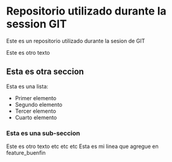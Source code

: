 # Repositorio utilizado durante la session GIT
Este es un repositorio utilizado durante la sesion de GIT

Este es otro texto
## Esta es otra seccion

Esta es una lista:

- Primer elemento
- Segundo elemento
- Tercer elemento
- Cuarto elemento


### Esta es una sub-seccion
Este es otro texto etc etc etc
Esta es mi linea que agregue en feature_buenfin
